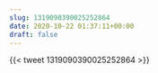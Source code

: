 ```yaml
---
slug: 1319090390025252864
date: 2020-10-22 01:37:11+00:00
draft: false
---
```


{{< tweet 1319090390025252864 >}}
